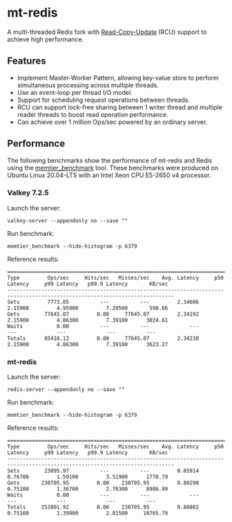 # mt-redis

A multi-threaded Redis fork with [Read-Copy-Update](https://liburcu.org/) (RCU) support to achieve high performance.

## Features
* Implement Master-Worker Pattern, allowing key-value store to perform simultaneous processing across multiple threads.
* Use an event-loop per thread I/O model.
* Support for scheduling request operations between threads.
* RCU can support lock-free sharing between 1 writer thread and multiple reader threads to boost read operation performance.
* Can achieve over 1 million Ops/sec powered by an ordinary server.

## Performance

The following benchmarks show the performance of mt-redis and Redis using the [memtier\_benchmark](https://github.com/RedisLabs/memtier_benchmark) tool.
These benchmarks were produced on Ubuntu Linux 20.04-LTS with an Intel Xeon CPU E5-2650 v4 processor.

### Valkey 7.2.5

Launch the server:
```shell
valkey-server --appendonly no --save ""
```

Run benchmark:
```shell
memtier_benchmark --hide-histogram -p 6379
```

Reference results:
```
============================================================================================================================
Type         Ops/sec     Hits/sec   Misses/sec    Avg. Latency     p50 Latency     p99 Latency   p99.9 Latency       KB/sec
----------------------------------------------------------------------------------------------------------------------------
Sets         7773.05          ---          ---         2.34606         2.15900         4.95900         7.29500       598.66
Gets        77645.07         0.00     77645.07         2.34192         2.15900         4.86300         7.39100      3024.61
Waits           0.00          ---          ---             ---             ---             ---             ---          ---
Totals      85418.12         0.00     77645.07         2.34230         2.15900         4.86300         7.39100      3623.27
```

### mt-redis

Launch the server:
```shell
redis-server --appendonly no --save ""
```

Run benchmark:
```shell
memtier_benchmark --hide-histogram -p 6379
```

Reference results:
```
============================================================================================================================
Type         Ops/sec     Hits/sec   Misses/sec    Avg. Latency     p50 Latency     p99 Latency   p99.9 Latency       KB/sec
----------------------------------------------------------------------------------------------------------------------------
Sets        23095.97          ---          ---         0.85914         0.76700         1.59100         3.51900      1778.79
Gets       230705.95         0.00    230705.95         0.80290         0.75100         1.36700         2.70300      8986.99
Waits           0.00          ---          ---             ---             ---             ---             ---          ---
Totals     253801.92         0.00    230705.95         0.80802         0.75100         1.39900         2.81500     10765.79
```
